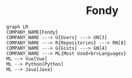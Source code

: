 <h1 align="center">Fondy</h1>

```mermaid
graph LR
COMPANY_NAME{Fondy}
COMPANY_NAME ---> U{Users} ---> UN[3]
COMPANY_NAME ---> R{Repositories} ---> RN[8]
COMPANY_NAME ---> G{Gists} ---> GN[4]
COMPANY_NAME ---> ML{Most Used<br>Languages}
ML --> Vue[Vue]
ML --> Python[Python]
ML --> Java[Java]
```
